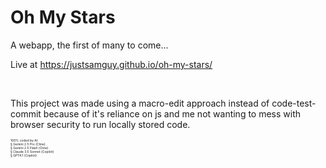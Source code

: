 # Oh My Stars
<p> A webapp, the first of many to come... </p>


Live at
<a href="https://justsamguy.github.io/oh-my-stars/" target="_blank">https://justsamguy.github.io/oh-my-stars/</a>

<br>
<p> This project was made using a macro-edit approach instead of code-test-commit because of it's reliance on js and me not wanting to mess with browser security to run locally stored code. </p>
<p style="font-size:5px" >100% coded by AI:
<br> § Gemini 2.5 Pro (Cline)
<br> § Gemini 2.5 Flash (Cline)
<br> § Claude 3.5 Sonnet (Copilot)
<br> § GPT4.1 (Copilot)
</p>
<!-- ## Last Update Reference <a href="https://github.com/justsamguy/oh-my-stars/blob/main/Changes.md">Changes.md</a> for feature updates. -->